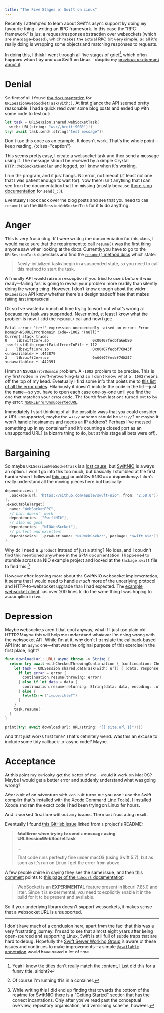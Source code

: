 ```yaml
---
title: "The Five Stages of Swift on Linux"
---
```


Recently I attempted to learn about Swift's async support by doing my favourite thing—writing an RPC framework. In this case the "RPC framework" is just a request/response abstraction over websockets (which are message-based), which makes the actual RPC bit very simple, as all it's really doing is wrapping some objects and matching responses to requests.

In doing this, I think I went through all five stages of grief[^not-grief], which often happens when I try and use Swift on Linux—despite my [previous excitement about it](/2015/12/04/welcome-to-swift-org/).

[^not-grief]: Yeah I know the titles don't really match the content, I just did this for a funny title, alright?

# Denial

So first of all I found [the documentation](https://developer.apple.com/documentation/foundation/urlsession/3181171-websockettask) for `URLSession#webSocketTask(with:)`. At first glance the API seemed pretty reasonable. I had a quick read over some blog posts and ended up with some code to test out:

```swift
let task = URLSession.shared.webSocketTask(
  with: URL(string: "ws://brett:9080")!)
try! await task.send(.string("test message"))
```

Don't use this code as an example. It doesn't work. That's the whole point—keep reading.
{:class="caption"}

This seems pretty easy, I create a websocket task and then send a message using it. The message should be received by a simple Crystal [`HTTP::WebSocketHandler`](https://crystal-lang.org/api/1.9.2/HTTP/WebSocketHandler.html) and logged, so I know when it's working.

I run the program, and it just hangs. No error, no timeout (at least not one that I was patient enough to wait for). Now there isn't anything that I can see from the documentation that I'm missing (mostly because [there is no documentation](https://developer.apple.com/documentation/foundation/urlsessionwebsockettask/3767360-send) for `send(_:)`).

Eventually I look back over the blog posts and see that you need to call `resume()` on the `URLSessionWebSocketTask` for it to do anything.

# Anger

This is very frustrating. If I were writing the documentation for this class, I would make sure that the requirement to call `resume()` was the first thing anyone saw when looking at the docs. Currently you have to go to the `URLSessionTask` superclass and find the [`resume()` method docs](https://developer.apple.com/documentation/foundation/urlsessiontask/1411121-resume) which state:

> Newly-initialized tasks begin in a suspended state, so you need to call this method to start the task.

A friendly API would raise an exception if you tried to use it before it was ready—failing fast is going to reveal your problem more readily than silently doing the wrong thing. However, I don't know enough about the wider `URLSession` API know whether there's a design tradeoff here that makes failing fast impractical.

Ok so I've wasted a bunch of time trying to work out what's wrong all because my task was suspended. Never mind, at least I know what the problem is now. I add the `resume()` call and now I get:

```
Fatal error: 'try!' expression unexpectedly raised an error: Error Domain=NSURLErrorDomain Code=-1002 "(null)"
Current stack trace:
0    libswiftCore.so                    0x00007fecbfa6eb80 _swift_stdlib_reportFatalErrorInFile + 112
1    libswiftCore.so                    0x00007fecbf76043f <unavailable> + 1442879
2    libswiftCore.so                    0x00007fecbf760257 <unavailable> + 1442391
```

Hmm an `NSURLErrorDomain` problem. A `-1002` problem to be precise. This is my first rodeo in Swift-networking-land so I don't know what a `-1002` means off the top of my head. Eventually I find some info that points me to [this list of all the error codes](https://developer.apple.com/documentation/foundation/1508628-url_loading_system_error_codes). Hilariously it doesn't include the code in the list—just the name—so you have to open each case one-by-one until you find the one that matches your error code. The fourth from last one turned out to by my error: [`NSURLErrorUnsupportedURL`](https://developer.apple.com/documentation/foundation/1508628-url_loading_system_error_codes/nsurlerrorunsupportedurl).

Immediately I start thinking of all the possible ways that you could consider a URL unsupported, maybe the `ws://` scheme should be `wss://`? or maybe it won't handle hostnames and needs an IP address? Perhaps I've messed something up in my container[^of-course-container] and it's counting a closed port as an unsupported URL? (a bizarre thing to do, but at this stage all bets were off).

[^of-course-container]: Of course I'm running this in a container.

# Bargaining

So maybe `URLSessionWebSocketTask` is a [lost cause](https://xkcd.com/349/), but [SwiftNIO](https://github.com/apple/swift-nio) is always an option. I won't go into this too much, but basically I stumbled at the first hurdle when I followed [this post](https://www.swiftbysundell.com/articles/managing-dependencies-using-the-swift-package-manager/) to add SwiftNIO as a dependency. I don't really understand all the moving pieces here but basically:

```swift
dependencies: [
  .package(url: "https://github.com/apple/swift-nio", from: "2.58.0")),
],
.executableTarget(
  name: "WebSocketRPC",
  // bad, doesn't work
  dependencies: ["SwiftNIO"],
  // also no good
  dependencies: ["NIOWebSocket"],
  // perfect and excellent
  dependencies: [.product(name: "NIOWebSocket", package: "swift-nio")]
)
```

Why do I need a `.product` instead of just a string? No idea, and I couldn't find this mentioned anywhere in the SPM documentation. I happened to stumble across an NIO example project and looked at the `Package.swift` file to find this.[^eventually-docs]

[^eventually-docs]: While writing this I did end up finding that towards the bottom of the readme for SwiftNIO there is a ["Getting Started"](https://github.com/apple/swift-nio#getting-started) section that has the correct incantations. Only after you've read past the conceptual overview, repository organisation, and versioning scheme, however.

However after learning more about the SwiftNIO websocket implementation, it seems that I would need to handle _much_ more of the underlying protocol and HTTP-to-websocket upgrade than I had expected. The [example websocket client](https://github.com/apple/swift-nio/blob/7d9f892d8339148e9b00b0f4722afafbecfd14e5/Sources/NIOWebSocketClient/main.swift) has over 200 lines to do the same thing I was hoping to accomplish in two.

# Depression

Maybe websockets aren't that cool anyway, what if I just use plain old HTTP? Maybe this will help me understand whatever I'm doing wrong with the websocket API. While I'm at it, why don't I translate the callback-based API into an `async` one—that was the original purpose of this exercise in the first place, right?

```swift
func download(url: URL) async throws -> String {
  return try await withCheckedThrowingContinuation { (continuation: CheckedContinuation<String, Error>) in
    let task = URLSession.shared.dataTask(with: url) { (data, response, error) in
      if let error = error {
        continuation.resume(throwing: error)
      } else if let data = data {
        continuation.resume(returning: String(data: data, encoding: .utf8)!)
      } else {
        fatalError("impossible?")
      }
    }
    task.resume()
  }
}

print(try! await download(url: URL(string: "{{ site.url }}")!))
```

And that just works first time? That's definitely weird. Was this an excuse to include some tidy callback-to-async code? Maybe.

# Acceptance

At this point my curiosity got the better of me—would it work on MacOS? Maybe I would get a better error and suddenly understand what was going wrong?

After a bit of an adventure with `xcrun` (it turns out you can't use the Swift compiler that's installed with the Xcode Command Line Tools), I installed Xcode and ran the exact code I had been trying on Linux for hours.

And it worked first time without any issues. The most frustrating result.

Eventually I found [this GitHub issue](https://github.com/apple/swift-corelibs-foundation/issues/4730) linked from a project's README:

> **fatalError when trying to send a message using URLSessionWebSocketTask**
>
> ...
>
> That code runs perfectly fine under macOS (using Swift 5.7), but as soon as it's run on Linux I get the error from above.

A few people chime in saying they see the same issue, and then [this comment](https://github.com/apple/swift-corelibs-foundation/issues/4730#issuecomment-1613801914) points to [this page of the `libcurl` documentation](https://everything.curl.dev/libcurl/ws/support):

> WebSocket is an **EXPERIMENTAL** feature present in libcurl 7.86.0 and later. Since it is experimental, you need to explicitly enable it in the build for it to be present and available.

So if your underlying library doesn't support websockets, it makes sense that a websocket URL is unsupported.

---

I don't have much of a conclusion here, apart from the fact that this was a very frustrating journey. I'm sad to see that almost eight years after being open-sourced and supporting Linux, Swift is still full of subtle traps that are hard to debug. Hopefully the [Swift Server Working Group](https://www.swift.org/sswg/) is aware of these issues and continues to make improvements—a simple [`@available` annotation](https://docs.swift.org/swift-book/documentation/the-swift-programming-language/attributes/#available) would have saved a lot of time.
